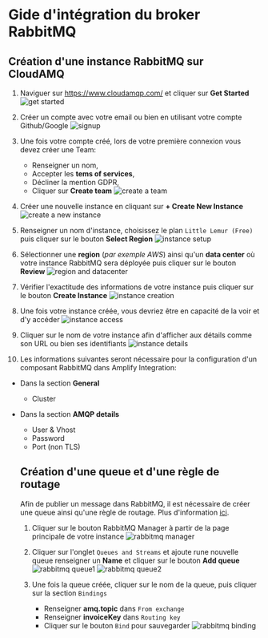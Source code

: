 # Gide d'intégration du broker RabbitMQ

## Création d'une instance RabbitMQ sur CloudAMQ

1. Naviguer sur <https://www.cloudamqp.com/> et cliquer sur **Get Started**\
   ![get started](../assets/rabbitmq-instructions/cloudamq01.jpg)

2. Créer un compte avec votre email ou bien en utilisant votre compte Github/Google
   ![signup](../assets/rabbitmq-instructions/cloudamq02.jpg)

3. Une fois votre compte créé, lors de votre première connexion vous devez créer une Team:
   - Renseigner un nom, 
   - Accepter les **tems of services**, 
   - Décliner la mention GDPR,
   - Cliquer sur **Create team**
   ![create a team](../assets/rabbitmq-instructions/cloudamq04.jpg)

4. Créer une nouvelle instance en cliquant sur **+ Create New Instance**
   ![create a new instance](../assets/rabbitmq-instructions/cloudamq05.jpg)

5. Renseigner un nom d'instance, choisissez le plan `Little Lemur (Free)` puis cliquer sur le bouton **Select Region**
    ![instance setup](../assets/rabbitmq-instructions/cloudamq06.jpg)

6. Sélectionner une **region** (*par exemple AWS*) ainsi qu'un **data center** où votre instance RabbitMQ sera déployée puis cliquer sur le bouton **Review**
   ![region and datacenter](../assets/rabbitmq-instructions/cloudamq07.jpg)

7. Vérifier l'exactitude des informations de votre instance puis cliquer sur le bouton **Create Instance**
   ![instance creation](../assets/rabbitmq-instructions/cloudamq08.jpg)

8. Une fois votre instance créée, vous devriez être en capacité de la voir et d'y accéder
   ![instance access](../assets/rabbitmq-instructions/cloudamq09.jpg)

9. Cliquer sur le nom de votre instance afin d'afficher aux détails comme son URL ou bien ses identifiants
    ![instance details](../assets/rabbitmq-instructions/cloudamq10.jpg)

10. Les informations suivantes seront nécessaire pour la configuration d'un composant RabbitMQ dans Amplify Integration: 
- Dans la section **General**
  - Cluster
- Dans la section **AMQP details**
  - User & Vhost
  - Password
  - Port (non TLS)

  ## Création d'une queue et d'une règle de routage
  Afin de publier un message dans RabbitMQ, il est nécessaire de créer une queue ainsi qu'une règle de routage. Plus d'information [ici](https://www.cloudamqp.com/blog/part4-rabbitmq-for-beginners-exchanges-routing-keys-bindings.html).

  1. Cliquer sur le bouton RabbitMQ Manager à partir de la page principale de votre instance
   ![rabbitmq manager ](../assets/rabbitmq-instructions/cloudamq12.jpg)

   2. Cliquer sur l'onglet `Queues and Streams` et ajoute rune nouvelle queue
   renseigner un **Name** et cliquer sur le bouton **Add queue**
    ![rabbitmq queue1 ](../assets/rabbitmq-instructions/cloudamq13.jpg)
    ![rabbitmq queue2 ](../assets/rabbitmq-instructions/cloudamq14.jpg)

   3. Une fois la queue créée, cliquer sur le nom de la queue, puis cliquer sur la section `Bindings`
      - Renseigner **amq.topic** dans `From exchange`
      - Renseigner **invoiceKey** dans `Routing key`
      - Cliquer sur le bouton `Bind` pour sauvegarder
![rabbitmq binding ](../assets/rabbitmq-instructions/cloudamq15.jpg)